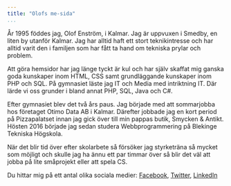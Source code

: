 ```yaml
---
title: "Olofs me-sida"
...
```


År 1995 föddes jag, Olof Enström, i Kalmar. Jag är uppvuxen i Smedby, en liten by utanför Kalmar. Jag har alltid haft ett stort teknikintresse och har alltid varit den i familjen som har fått ta hand om tekniska prylar och problem.

Att göra hemsidor har jag länge tyckt är kul och har själv skaffat mig ganska goda kunskaper inom HTML, CSS samt grundläggande kunskaper inom PHP och SQL. På gymnasiet läste jag IT och Media med intriktning IT. Där lärde vi oss grunder i bland annat PHP, SQL, Java och C#.

Efter gymnasiet blev det två års paus. Jag började med att sommarjobba hos företaget Otimo Data AB i Kalmar. Därefter jobbade jag en kort period på Pizzapalatset innan jag gick över till min pappas butik, Smycken & Antikt. Hösten 2016 började jag sedan studera Webbprogrammering på Blekinge Tekniska Högskola.

När det blir tid över efter skolarbete så försöker jag styrketräna så mycket som möjligt och skulle jag ha ännu ett par timmar över så blir det väl att jobba på lite småprojekt eller att spela CS.

Du hittar mig på ett antal olika sociala medier: [Facebook](https://www.facebook.com/olof.enstrom.7), [Twitter](https://twitter.com/olofenstrom), [LinkedIn](https://www.linkedin.com/in/olof-enstr%C3%B6m-604a24127/)
